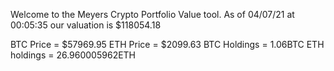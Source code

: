 Welcome to the Meyers Crypto Portfolio Value tool. 
As of 04/07/21 at 00:05:35 our valuation is $118054.18 

BTC Price = $57969.95
 ETH Price = $2099.63
BTC Holdings = 1.06BTC
 ETH holdings = 26.960005962ETH 

